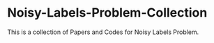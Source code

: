 # Noisy-Labels-Problem-Collection
This is a collection of Papers and Codes for Noisy Labels Problem. 
